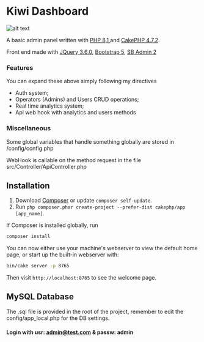 # Kiwi Dashboard

![alt text](https://static.wikia.nocookie.net/vsbattles/images/e/ea/Kiwi.png)

A basic admin panel written with [PHP 8,1 ](https://www.php.net/releases/8.1/en.php) and [CakePHP 4.7.2](https://cakephp.org).

Front end made with [JQuery 3.6.0](https://jquery.com/), [Bootstrap 5](https://getbootstrap.com/docs/5.0/getting-started/introduction/), [SB Admin 2](https://startbootstrap.com/theme/sb-admin-2) 

### Features
You can expand these above simply following my directives


- Auth system;
- Operators (Admins) and Users CRUD operations;
- Real time analytics system;
- Api web hook with analytics and users methods

### Miscellaneous

Some global variables that handle something globally are stored in /config/config.php

WebHook is callable on the method request in the file src/Controller/ApiController.php
## Installation

1. Download [Composer](https://getcomposer.org/doc/00-intro.md) or update `composer self-update`.
2. Run `php composer.phar create-project --prefer-dist cakephp/app [app_name]`.

If Composer is installed globally, run

```bash
composer install
```

You can now either use your machine's webserver to view the default home page, or start
up the built-in webserver with:

```bash
bin/cake server -p 8765
```

Then visit `http://localhost:8765` to see the welcome page.

## MySQL Database

The .sql file is provided in the root of the project, remember to edit the config/app_local.php for the DB settings.

#### Login with usr: admin@test.com & passw: admin
